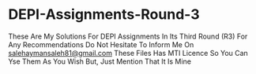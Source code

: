 # DEPI-Assignments-Round-3
These Are My Solutions For DEPI Assignments In Its Third Round (R3) For Any Recommendations Do Not Hesitate To Inform Me On salehaymansaleh81@gmail.com These Files Has MTI Licence So You Can Yse Them As You Wish But, Just Mention That It Is Mine
